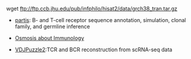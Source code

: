 
wget ftp://ftp.ccb.jhu.edu/pub/infphilo/hisat2/data/grch38_tran.tar.gz

* [partis](https://github.com/psathyrella/partis/): B- and T-cell receptor sequence annotation, simulation, clonal family, and germline inference

* [Osmosis about Immunology](https://www.osmosis.org/home/search?topic=Immunology&show=videos&from=B%20and%20T%20cells&section=)

* [VDJPuzzle2](https://github.com/Miachol/vdjpuzzle2):TCR and BCR reconstruction from scRNA-seq data



